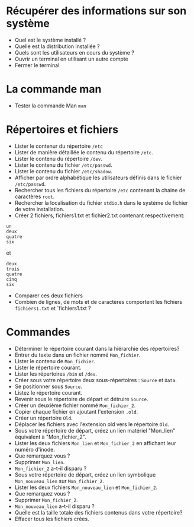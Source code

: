 # Récupérer des informations sur son système

- Quel est le système installé ?
- Quelle est la distribution installée ?
- Quels sont les utilisateurs en cours du système ?
- Ouvrir un terminal en utilisant un autre compte
- Fermer le terminal

# La commande man

- Tester la commande Man `man`

# Répertoires et fichiers

- Lister le contenur du répertoire `/etc`
- Lister de manière détaillée le contenu du répertoire `/etc`.
- Lister le contenu du répertoire `/dev`.
- Lister le contenu du fichier `/etc/passwd`.
- Lister le contenu du fichier `/etc/shadow`.
- Afficher par ordre alphabétique les utilisateurs définis dans le fichier `/etc/passwd`.
- Rechercher tous les fichiers du répertoire `/etc` contenant la chaine de caractères `root`.
- Rechercher la localisation du fichier `stdio.h` dans le système de fichier de votre installation.
- Créer 2 fichiers, fichiers1.txt et fichier2.txt contenant respectivement:

```
un
deux
quatre
six
```

et

```
deux
trois
quatre
cinq
six
```

- Comparer ces deux fichiers
- Combien de lignes, de mots et de caractères comportent les fichiers `fichiers1.txt` et `fichiers1.txt ?

# Commandes

- Déterminer le répertoire courant dans la hiérarchie des répertoires?
- Entrer du texte dans un fichier nommé `Mon_fichier`.
- Lister le contenu de `Mon_fichier`.
- Lister le répertoire courant.
- Lister les répertoires `/bin` et `/dev`.
- Créer sous votre répertoire deux sous-répertoires : `Source` et `Data`.
- Se positionner sous `Source`.
- Listez le répertoire courant.
- Revenir sous le répertoire de départ et détruire `Source`.
- Créer un deuxième fichier nommé `Mon_fichier_2`.
- Copier chaque fichier en ajoutant l'extension `.old`.
- Créer un répertoire `Old`.
- Déplacer les fichiers avec l'extension old vers le répertoire `Old`.
- Sous votre répertoire de départ, créez un lien matériel "Mon_lien" équivalent à "Mon_fichier_2".
- Lister les deux fichiers `Mon_lien` et `Mon_fichier_2` en affichant leur numéro d'inode.
- Que remarquez vous ?
- Supprimer `Mon_lien`.
- `Mon_fichier_2` a-t-il disparu ?
- Sous votre répertoire de départ, créez un lien symbolique `Mon_nouveau_lien` sur `Mon_fichier_2`.
- Lister les deux fichiers `Mon_nouveau_lien` et `Mon_fichier_2`.
- Que remarquez vous ?
- Supprimer `Mon_fichier_2`.
- `Mon_nouveau_lien` a-t-il disparu ?
- Quelle est la taille totale des fichiers contenus dans votre répertoire?
- Effacer tous les fichiers crées.


